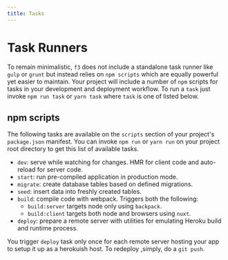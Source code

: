 ```yaml
---
title: Tasks
---
```


# Task Runners

To remain minimalistic, `f3` does not include a standalone task runner like `gulp` or `grunt` but instead relies on `npm scripts` which are equally powerful yet easier to maintain. Your project will include a number of `npm` scripts for tasks in your development and deployment workflow. To run a `task` just invoke `npm run task` or `yarn task` where `task` is one of listed below.

## npm scripts
The following tasks are available on the `scripts` section of your project's `package.json` manifest. You can invoke `npm run` or `yarn run` on your project root directory to get this list of available tasks.
- `dev`: serve while watching for changes. HMR for client code and auto-reload for server code.
- `start`: run pre-compiled application in production mode.
- `migrate`: create database tables based on defined migrations.
- `seed`: insert data into freshly created tables.
- `build`: compile code with webpack. Triggers both the following:
	- `build:server` targets node only using `backpack`.
	- `build:client` targets both node and browsers using `nuxt`.
- `deploy`: prepare a remote server with utilities for emulating Heroku build and runtime process.

You trigger `deploy` task only once for each remote server hosting your app to setup it up as a herokuish host. 
To redeploy ,simply, do a `git push`.